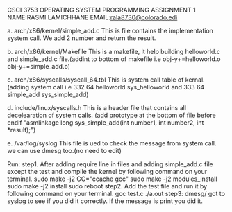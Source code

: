 CSCI 3753 OPERATING SYSTEM
PROGRAMMING ASSIGNMENT 1
NAME:RASMI LAMICHHANE
EMAIL:rala8730@colorado.edi

a. arch/x86/kernel/simple_add.c
This is file contains the implementation system call. We add 2 number and return the result.

b. arch/x86/kernel/Makefile
This is a makefile, it help building helloworld.c and simple_add.c file.(addint to bottom of makefile i.e obj-y+=helloworld.o obj-y+=simple_add.o) 

c. arch/x86/syscalls/syscall_64.tbl
This is system call table of kernal.(adding system call i.e 332    64    helloworld        sys_helloworld  and 333    64    simple_add        sys_simple_add)


d. include/linux/syscalls.h
This is a header file that contains all decelearation of system calls. (add prototype at the bottom of file before endif "asmlinkage long sys_simple_add(int number1, int number2, int *result);")

e. /var/log/syslog
This file is ued to check the message from system call. we can use dmesg too.(no need to edit)


Run:
step1. After adding require line in files and adding simple_add.c file except the test and compile the kernel by following command on your terminal.
	sudo make -j2 CC="ccache gcc"
	sudo make -j2 modules_install
	sudo make -j2 install
	sudo reboot
step2. Add the test file and run it by following command on your terminal.
	gcc test.c
	./a.out
step3:
	dmesg/ got to syslog to see if you did it correctly. If the message is print you did it.

